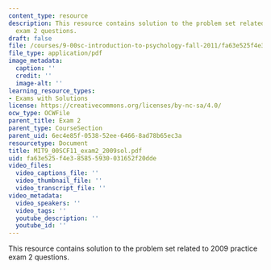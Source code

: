 ```yaml
---
content_type: resource
description: This resource contains solution to the problem set related to 2009 practice
  exam 2 questions.
draft: false
file: /courses/9-00sc-introduction-to-psychology-fall-2011/fa63e525f4e385855930031652f20dde_MIT9_00SCF11_exam2_2009sol.pdf
file_type: application/pdf
image_metadata:
  caption: ''
  credit: ''
  image-alt: ''
learning_resource_types:
- Exams with Solutions
license: https://creativecommons.org/licenses/by-nc-sa/4.0/
ocw_type: OCWFile
parent_title: Exam 2
parent_type: CourseSection
parent_uid: 6ec4e85f-0538-52ee-6466-8ad78b65ec3a
resourcetype: Document
title: MIT9_00SCF11_exam2_2009sol.pdf
uid: fa63e525-f4e3-8585-5930-031652f20dde
video_files:
  video_captions_file: ''
  video_thumbnail_file: ''
  video_transcript_file: ''
video_metadata:
  video_speakers: ''
  video_tags: ''
  youtube_description: ''
  youtube_id: ''
---
```

This resource contains solution to the problem set related to 2009 practice exam 2 questions.